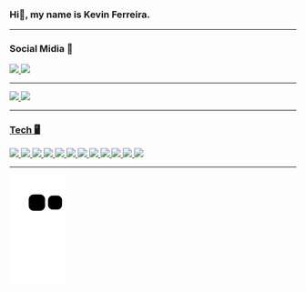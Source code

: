 ### Hi👋, my name is Kevin Ferreira.
---
### Social Midia 🎨
<div style="display: inline_block">
  <a href="https://github.com/kevinLyf">
    <img src="https://img.shields.io/badge/GitHub-100000?style=for-the-badge&logo=github&logoColor=white">
  </a>
  <a href="https://www.instagram.com/kevinlyrc/">
    <img src="https://img.shields.io/badge/Instagram-E4405F?style=for-the-badge&logo=instagram&logoColor=white">
  </a>
</div>

---

<div>
  <a href="https://github.com/kevinLyf">
  <img height="160em" src="https://github-readme-stats.vercel.app/api?username=kevinLyf&show_icons=true&theme=tokyonight&include_all_commits=true&count_private=true"/>
  <img height="160em" src="https://github-readme-stats.vercel.app/api/top-langs/?username=kevinLyf&layout=compact&langs_count=7&theme=tokyonight"/>   
</div>
  
---
  
### Tech 🖥 
<div style="display: inline_block">
  <img src="https://img.shields.io/badge/-ReactJs-61DAFB?logo=react&logoColor=white&style=for-the-badge">
  <img src="https://img.shields.io/badge/styled--components-DB7093?style=for-the-badge&logo=styled-components&logoColor=white">
  <img src="https://img.shields.io/badge/React_Router-CA4245?style=for-the-badge&logo=react-router&logoColor=white">
  
  <img src="https://img.shields.io/badge/Node.js-43853D?style=for-the-badge&logo=node.js&logoColor=white">
  <img src="https://img.shields.io/badge/Express.js-404D59?style=for-the-badge">
  <img src="https://img.shields.io/badge/MongoDB-4EA94B?style=for-the-badge&logo=mongodb&logoColor=white">
  
   <img src="https://img.shields.io/badge/javascript-%23323330.svg?style=for-the-badge&logo=javascript&logoColor=%23F7DF1E">
  <img src="https://img.shields.io/badge/HTML5-E34F26?style=for-the-badge&logo=html5&logoColor=white">
  <img src="https://img.shields.io/badge/CSS3-1572B6?style=for-the-badge&logo=css3&logoColor=white">
  <img src="https://img.shields.io/badge/Figma-F24E1E?style=for-the-badge&logo=figma&logoColor=white">
  <img src="https://img.shields.io/badge/Visual_Studio_Code-0078D4?style=for-the-badge&logo=visual%20studio%20code&logoColor=white">
  <img src="https://img.shields.io/badge/Windows-0078D6?style=for-the-badge&logo=windows&logoColor=white">
</div>
  
 ---
  
![Snake animation](https://github.com/rafaballerini/rafaballerini/blob/output/github-contribution-grid-snake.svg)
